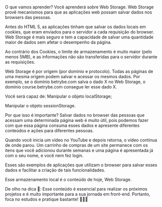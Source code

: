 O que vamos aprender?
Você aprenderá sobre Web Storage. Web Storage provê mecanismos para que as aplicações web possam salvar dados nos browsers das pessoas.

Antes do HTML 5, as aplicações tinham que salvar os dados locais em cookies, que eram enviados para o servidor a cada requisição do browser. Web Storage é mais seguro e tem a capacidade de salvar uma quantidade maior de dados sem afetar o desempenho da página.

Ao contrário dos Cookies, o limite de armazenamento é muito maior (pelo menos 5MB), e as informações não são transferidas para o servidor durante as requisições.

Web Storage é por origem (por domínio e protocolo). Todas as páginas de uma mesma origem podem salvar e acessar os mesmos dados. Por exemplo, se o domínio betrybe.com salva o dado X no Web Storage, o domínio course.betrybe.com consegue ler esse dado X.

Você será capaz de:
Manipular o objeto localStorage;

Manipular o objeto sessionStorage.

Por que isso é importante?
Salvar dados no browser das pessoas que acessam uma determinada página web é muito útil, pois podemos fazer com que essa página consuma esses dados e apresente diferentes conteúdos e ações para diferentes pessoas.

Quando você inicia um vídeo no YouTube e depois retorna, o vídeo continua de onde parou. Um carrinho de compras de um site permanece com os itens que você adicionou durante semanas e uma página é apresentada já com o seu nome, e você nem fez login.

Esses são exemplos de aplicações que utilizam o browser para salvar esses dados e facilitar a criação de tais funcionalidades.

Esse armazenamento local é o conteúdo de hoje, Web Storage.

De olho na dica 👀: Esse conteúdo é essencial para realizar os próximos projetos e é muito importante para a sua jornada em front-end. Portanto, foca no estudos e pratique bastante! 🦭🧑‍💻
